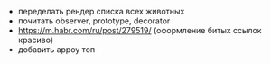 - переделать рендер списка всех животных
- почитать observer, prototype, decorator
- https://m.habr.com/ru/post/279519/ (оформление битых ссылок красиво)
- добавить арроу топ